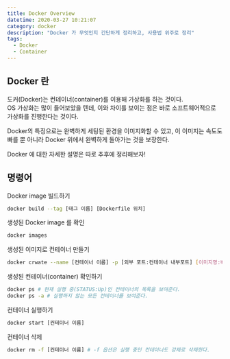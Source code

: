 ```yaml
---
title: Docker Overview
datetime: 2020-03-27 10:21:07
category: docker
description: "Docker 가 무엇인지 간단하게 정리하고, 사용법 위주로 정리"
tags:
  - Docker
  - Container
---
```


## Docker 란

도커(Docker)는 컨테이너(container)를 이용해 가상화를 하는 것이다.  
OS 가상화는 많이 들어보았을 텐데, 이와 차이를 보이는 점은 바로 소프트웨어적으로 가상화를 진행한다는 것이다.  

Docker의 특징으로는 완벽하게 세팅된 환경을 이미지화할 수 있고, 이 이미지는 속도도 빠를 뿐 아니라 Docker 위에서 완벽하게 돌아가는 것을 보장한다.  

Docker 에 대한 자세한 설명은 따로 추후에 정리해보자!

## 명령어

Docker image 빌드하기  

```sh
docker build --tag [태그 이름] [Dockerfile 위치]
```

생성된 Docker image 를 확인

```sh
docker images
```

생성된 이미지로 컨테이너 만들기  


```sh
docker crwate --name [컨테이너 이름] -p [외부 포트:컨테이너 내부포트] [이미지명:버전태그]
```

생성된 컨테이너(container) 확인하기

```sh
docker ps # 현재 실행 중(STATUS:Up)인 컨테이너의 목록을 보여준다.
docker ps -a # 실행하지 않는 모든 컨테이너를 보여준다.
```  

컨테이너 실행하기

```sh
docker start [컨테이너 이름]
```  

컨테이너 삭제  

```sh
docker rm -f [컨테이너 이름] # -f 옵션은 실행 중인 컨테이너도 강제로 삭제한다.
```  

